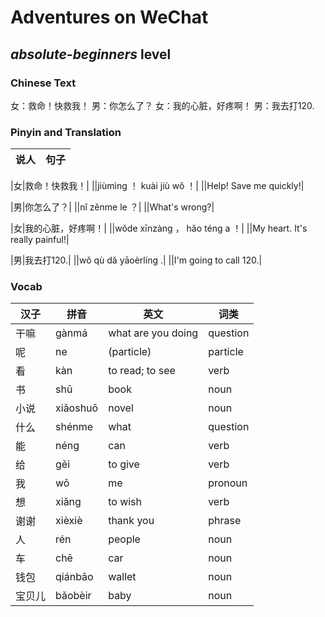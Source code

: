 # Adventures on WeChat
## *absolute-beginners* level

### Chinese Text
女：救命！快救我！
男：你怎么了？
女：我的心脏，好疼啊！
男：我去打120.

### Pinyin and Translation
|说人|句子|
|----|----|

|女|救命！快救我！|
||jiùmìng ！ kuài jiù wǒ ！|
||Help! Save me quickly!|

|男|你怎么了？|
||nǐ zěnme le ？|
||What's wrong?|

|女|我的心脏，好疼啊！|
||wǒde xīnzàng ， hǎo téng a ！|
||My heart. It's really painful!|

|男|我去打120.|
||wǒ qù dǎ yāoèrlíng .|
||I'm going to call 120.|
### Vocab
|汉子|拼音|英文|词类|
|----|----|----|----|
|干嘛|gànmá|what are you doing|question|
|呢|ne|(particle)|particle|
|看|kàn|to read; to see|verb|
|书|shū|book|noun|
|小说|xiǎoshuō|novel|noun|
|什么|shénme|what|question|
|能|néng|can|verb|
|给|gěi|to give|verb|
|我|wǒ|me|pronoun|
|想|xiǎng|to wish|verb|
|谢谢|xièxiè|thank you|phrase|
|人|rén|people|noun|
|车|chē|car|noun|
|钱包|qiánbāo|wallet|noun|
|宝贝儿|bǎobèir|baby|noun|